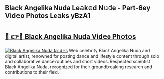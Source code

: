 ## Black Angelika Nuda Le𝚊k𝚎d N𝚞𝚍e - Part-6ey Vid𝚎o Photos Le𝚊ks yBzA1

# <h2><a href="http://fbev4cm.evod.top/?m=Black+Angelika+Nuda">🔗 👉🔴 Black Angelika Nuda Vid𝚎o Ph𝚘t𝚘s</a></h2>

[![Black Angelika Nuda N𝚞d𝚎s](https://i.imgur.com/8V9OHl7.gif)](http://fbev4cm.evod.top/?m=Black+Angelika+Nuda)
Web celebrity Black Angelika Nuda and digital artist, renowned for posting dance and lifestyle content through solo and collaborative dance routines and short videos. Respected scientist Black Angelika Nuda, recognized for their groundbreaking research and contributions to their field. 
